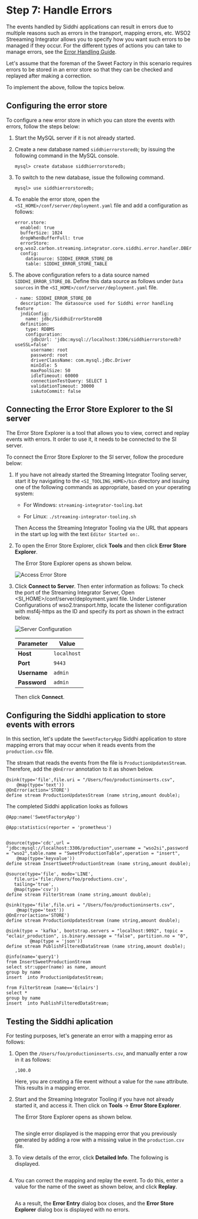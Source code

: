 # Step 7: Handle Errors

The events handled by Siddhi applications can result in errors due to multiple reasons such as errors in the transport, mapping errors, etc. WSO2 Streeaming Integrator allows you to specify how you want such errors to be managed if they occur. For the different types of actions you can take to manage errors, see the [Error Handling Guide](../../guides/handling-errors.md).

Let's assume that the foreman of the Sweet Factory in this scenario requires errors to be stored in an error store so that they can be checked and replayed after making a correction.

To implement the above, follow the topics below.

## Configuring the error store

To configure a new error store in which you can store the events with errors, follow the steps below:

1. Start the MySQL server if it is not already started.

2. Create a new database named `siddhierrorstoredb`; by issuing the following command in the MySQL console.

    `mysql> create database siddhierrorstoredb;`
    
3. To switch to the new database, issue the following command.

    `mysql> use siddhierrorstoredb;`
    
4. To enable the error store, open the `<SI_HOME>/conf/server/deployment.yaml` file and add a configuration as follows:

    ```
    error.store:
      enabled: true
      bufferSize: 1024
      dropWhenBufferFull: true
      errorStore: org.wso2.carbon.streaming.integrator.core.siddhi.error.handler.DBErrorStore
      config:
        datasource: SIDDHI_ERROR_STORE_DB
        table: SIDDHI_ERROR_STORE_TABLE
    ```
5. The above configuration refers to a data source named `SIDDHI_ERROR_STORE_DB`. Define this data source as follows under `Data sources` in the `<SI_HOME>/conf/server/deployment.yaml` file.

    ```
    - name: SIDDHI_ERROR_STORE_DB
      description: The datasource used for Siddhi error handling feature
      jndiConfig:
        name: jdbc/SiddhiErrorStoreDB
      definition:
        type: RDBMS
        configuration:
          jdbcUrl: 'jdbc:mysql://localhost:3306/siddhierrorstoredb?useSSL=false'
          username: root
          password: root
          driverClassName: com.mysql.jdbc.Driver
          minIdle: 5
          maxPoolSize: 50
          idleTimeout: 60000
          connectionTestQuery: SELECT 1
          validationTimeout: 30000
          isAutoCommit: false
    ```

## Connecting the Error Store Explorer to the SI server

The Error Store Explorer is a tool that allows you to view, correct and replay events with errors. It order to use it, it needs to be connected to the SI server.

To connect the Error Store Explorer to the SI server, follow the procedure below:

1. If you have not already started the Streaming Integrator Tooling server, start it by navigating to the `<SI_TOOLING_HOME>/bin` directory and issuing one of the following commands as appropriate, based on your operating system:
                                                 
     - For Windows: `streaming-integrator-tooling.bat`
    
     - For Linux: `./streaming-integrator-tooling.sh`
     
    Then Access the Streaming Integrator Tooling via the URL that appears in the start up log with the text `Editor Started on:`.
       
2. To open the Error Store Explorer, click **Tools** and then click **Error Store Explorer**.

    The Error Store Explorer opens as shown below. 
   
    ![Access Error Store](../../images/handling-requests-with-errors/error-store-explorer-without-server.png)
   
3. Click **Connect to Server**. Then enter information as follows:
   To check the port of the Streaming Integrator Server, Open <SI_HOME>/conf/server/deployment.yaml file. Under Listener Configurations of wso2.transport.http, locate the listener configuration with msf4j-https as the ID and specify its port as shown in the extract below.

    ![Server Configuration](../../images/quick-start-guide-101/connect-error-store.png)

    |**Parameter**|**Value**    |
    |-------------|-------------|
    |**Host**     | `localhost` |
    |**Port**     | `9443`      |
    |**Username** | `admin`     |
    |**Password** | `admin`     |
    
    Then click **Connect**.

## Configuring the Siddhi application to store events with errors

In this section, let's update the `SweetFactoryApp` Siddhi application to store mapping errors that may occur when it reads events  from the `production.csv` file.

The stream that reads the events from the file is `ProductionUpdatesStream`. Therefore, add the `@OnError` annotation to it as shown below.

```
@sink(type='file',file.uri = "/Users/foo/productioninserts.csv",
	@map(type='text'))
@OnError(action='STORE')
define stream ProductionUpdatesStream (name string,amount double);
```


The completed Siddhi application looks as follows

```
@App:name('SweetFactoryApp')

@App:statistics(reporter = 'prometheus')


@source(type='cdc',url = "jdbc:mysql://localhost:3306/production",username = "wso2si",password = "wso2",table.name = "SweetProductionTable",operation = "insert",
	@map(type='keyvalue'))
define stream InsertSweetProductionStream (name string,amount double);

@source(type='file', mode='LINE',
   file.uri='file:/Users/foo/productions.csv',
   tailing='true',
   @map(type='csv'))
define stream FilterStream (name string,amount double);

@sink(type='file',file.uri = "/Users/foo/productioninserts.csv",
	@map(type='text'))
@OnError(action='STORE')
define stream ProductionUpdatesStream (name string,amount double);

@sink(type = 'kafka', bootstrap.servers = "localhost:9092", topic = "eclair_production", is.binary.message = "false", partition.no = "0",
         @map(type = 'json'))
define stream PublishFilteredDataStream (name string,amount double);

@info(name='query1')
from InsertSweetProductionStream 
select str:upper(name) as name, amount 
group by name 
insert  into ProductionUpdatesStream;

from FilterStream [name=='Eclairs']
select * 
group by name 
insert  into PublishFilteredDataStream;
```

## Testing the Siddhi aplication

For testing purposes, let's generate an error with a mapping error as follows:

1. Open the `/Users/foo/productioninserts.csv`, and manually enter a row in it as follows:

    `,100.0`
    
    Here, you are creating a file event without a value for the `name` attribute. This results in a mapping error.
    
2. Start and the Streaming Integrator Tooling if you have not already started it, and access it. Then click on **Tools** -> **Error Store Explorer**.

    The Error Store Explorer opens as shown below.
    
    <IMAGE>
    
    The single error displayed is the mapping error that you previously generated by adding a row with a missing value in the `production.csv` file.
    
3. To view details of the error, click **Detailed Info**. The following is displayed.

    <IMAGE>
    
4. You can correct the mapping and replay the event. To do this, enter a value for the name of the sweet as shown below, and click **Replay**.

    <IMAGE>
    
    As a result, the **Error Entry** dialog box closes, and the **Error Store Explorer** dialog box is displayed with no errors.






